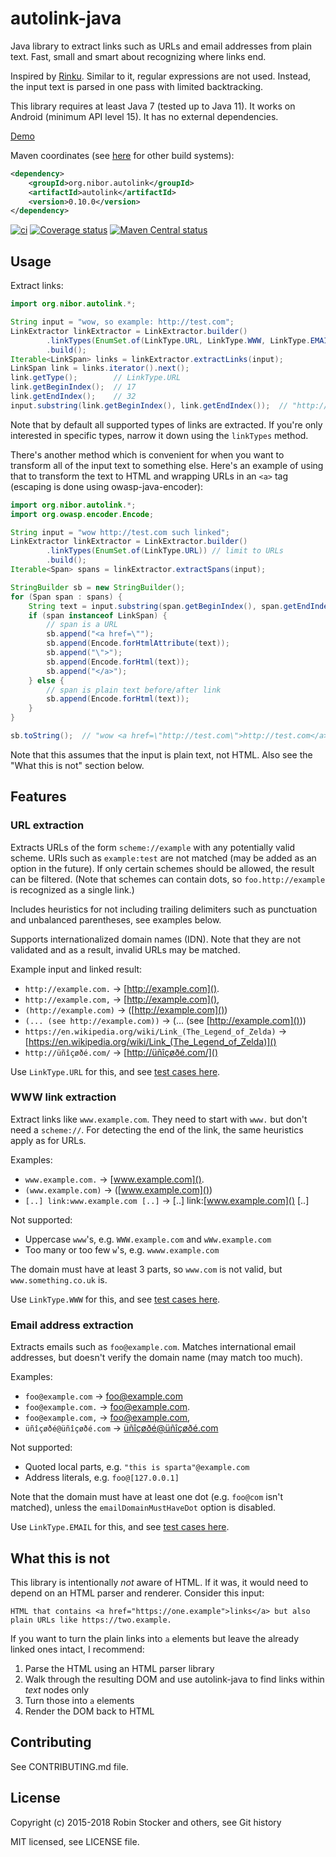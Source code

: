 autolink-java
=============

Java library to extract links such as URLs and email addresses from plain text.
Fast, small and smart about recognizing where links end.

Inspired by [Rinku](https://github.com/vmg/rinku). Similar to it, regular
expressions are not used. Instead, the input text is parsed in one pass with
limited backtracking.

This library requires at least Java 7 (tested up to Java 11). It works on Android (minimum API level 15). It has no external dependencies.

[Demo](https://onecompiler.com/java/3vjubz6sz)

Maven coordinates
(see
[here](https://search.maven.org/artifact/org.nibor.autolink/autolink/0.10.0/jar)
for other build systems):

```xml
<dependency>
    <groupId>org.nibor.autolink</groupId>
    <artifactId>autolink</artifactId>
    <version>0.10.0</version>
</dependency>
```

[![ci](https://github.com/robinst/autolink-java/workflows/ci/badge.svg)](https://github.com/robinst/autolink-java/actions?query=workflow%3Aci)
[![Coverage status](https://codecov.io/gh/robinst/autolink-java/branch/main/graph/badge.svg)](https://codecov.io/gh/robinst/autolink-java)
[![Maven Central status](https://img.shields.io/maven-central/v/org.nibor.autolink/autolink.svg)](https://search.maven.org/search?q=g:org.nibor.autolink%20AND%20a:autolink&core=gav)


Usage
-----

Extract links:

```java
import org.nibor.autolink.*;

String input = "wow, so example: http://test.com";
LinkExtractor linkExtractor = LinkExtractor.builder()
        .linkTypes(EnumSet.of(LinkType.URL, LinkType.WWW, LinkType.EMAIL))
        .build();
Iterable<LinkSpan> links = linkExtractor.extractLinks(input);
LinkSpan link = links.iterator().next();
link.getType();        // LinkType.URL
link.getBeginIndex();  // 17
link.getEndIndex();    // 32
input.substring(link.getBeginIndex(), link.getEndIndex());  // "http://test.com"
```

Note that by default all supported types of links are extracted. If
you're only interested in specific types, narrow it down using the
`linkTypes` method.

There's another method which is convenient for when you want to transform
all of the input text to something else. Here's an example of using that
to transform the text to HTML and wrapping URLs in an `<a>` tag (escaping
is done using owasp-java-encoder):

```java
import org.nibor.autolink.*;
import org.owasp.encoder.Encode;

String input = "wow http://test.com such linked";
LinkExtractor linkExtractor = LinkExtractor.builder()
        .linkTypes(EnumSet.of(LinkType.URL)) // limit to URLs
        .build();
Iterable<Span> spans = linkExtractor.extractSpans(input);

StringBuilder sb = new StringBuilder();
for (Span span : spans) {
    String text = input.substring(span.getBeginIndex(), span.getEndIndex());
    if (span instanceof LinkSpan) {
        // span is a URL
        sb.append("<a href=\"");
        sb.append(Encode.forHtmlAttribute(text));
        sb.append("\">");
        sb.append(Encode.forHtml(text));
        sb.append("</a>");
    } else {
        // span is plain text before/after link
        sb.append(Encode.forHtml(text));
    }
}

sb.toString();  // "wow <a href=\"http://test.com\">http://test.com</a> such linked"
```

Note that this assumes that the input is plain text, not HTML.
Also see the "What this is not" section below.

Features
--------

### URL extraction

Extracts URLs of the form `scheme://example` with any potentially valid scheme.
URIs such as `example:test` are not matched (may be added as an option in the
future). If only certain schemes should be allowed, the result can be filtered.
(Note that schemes can contain dots, so `foo.http://example` is recognized as
a single link.)

Includes heuristics for not including trailing delimiters such as punctuation
and unbalanced parentheses, see examples below.

Supports internationalized domain names (IDN). Note that they are not validated
and as a result, invalid URLs may be matched.

Example input and linked result:

* `http://example.com.` → [http://example.com]().
* `http://example.com,` → [http://example.com](),
* `(http://example.com)` → ([http://example.com]())
* `(... (see http://example.com))` → (... (see [http://example.com]()))
* `https://en.wikipedia.org/wiki/Link_(The_Legend_of_Zelda)` →
  [https://en.wikipedia.org/wiki/Link_(The_Legend_of_Zelda)]()
* `http://üñîçøðé.com/` → [http://üñîçøðé.com/]()

Use `LinkType.URL` for this, and see [test
cases here](src/test/java/org/nibor/autolink/AutolinkUrlTest.java).

### WWW link extraction

Extract links like `www.example.com`. They need to start with `www.` but
don't need a `scheme://`. For detecting the end of the link, the same
heuristics apply as for URLs.

Examples:

* `www.example.com.` → [www.example.com]().
* `(www.example.com)` → ([www.example.com]())
* `[..] link:www.example.com [..]` → \[..\] link:[www.example.com]() \[..\]

Not supported:

* Uppercase `www`'s, e.g. `WWW.example.com` and `wWw.example.com`
* Too many or too few `w`'s, e.g. `wwww.example.com`

The domain must have at least 3 parts, so `www.com` is not valid, but `www.something.co.uk` is.

Use `LinkType.WWW` for this, and see [test
cases here](src/test/java/org/nibor/autolink/AutolinkWwwTest.java).

### Email address extraction

Extracts emails such as `foo@example.com`. Matches international email
addresses, but doesn't verify the domain name (may match too much).

Examples:

* `foo@example.com` → [foo@example.com]()
* `foo@example.com.` → [foo@example.com]().
* `foo@example.com,` → [foo@example.com](),
* `üñîçøðé@üñîçøðé.com` → [üñîçøðé@üñîçøðé.com]()

Not supported:

* Quoted local parts, e.g. `"this is sparta"@example.com`
* Address literals, e.g. `foo@[127.0.0.1]`

Note that the domain must have at least one dot (e.g. `foo@com` isn't
matched), unless the `emailDomainMustHaveDot` option is disabled.

Use `LinkType.EMAIL` for this, and see [test cases
here](src/test/java/org/nibor/autolink/AutolinkEmailTest.java).

What this is not
----------------

This library is intentionally *not* aware of HTML. If it was, it would need to depend on an HTML parser and renderer.
Consider this input:

```
HTML that contains <a href="https://one.example">links</a> but also plain URLs like https://two.example.
```

If you want to turn the plain links into `a` elements but leave the already linked ones intact, I recommend:

1. Parse the HTML using an HTML parser library
2. Walk through the resulting DOM and use autolink-java to find links within *text* nodes only
3. Turn those into `a` elements
4. Render the DOM back to HTML

Contributing
------------

See CONTRIBUTING.md file.

License
-------

Copyright (c) 2015-2018 Robin Stocker and others, see Git history

MIT licensed, see LICENSE file.
